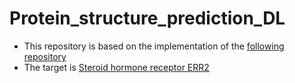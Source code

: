 # Protein_structure_prediction_DL

- This repository is based on the implementation of the [following repository](https://github.com/Urinx/alphafold_pytorch)
- The target is [Steroid hormone receptor ERR2](https://www.uniprot.org/uniprot/Q61539)
